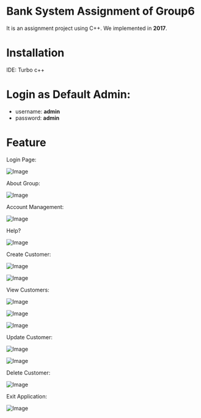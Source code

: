 # Bank System Assignment of Group6

It is an assignment project using C++. We implemented in **2017**.

# Installation

IDE: Turbo c++

# Login as Default Admin:

- username: **admin**
- password: **admin**

# Feature

Login Page:

![Image](readme/login.png)

About Group:

![Image](readme/about-group.png)

Account Management:

![Image](readme/create-account.png)

Help?

![Image](readme/help.png)

Create Customer:

![Image](readme/create-customer.png)

![Image](readme/create-customer-2.png)

View Customers:

![Image](readme/view-customer-list.png)

![Image](readme/view-customer-list-2.png)

![Image](readme/no-customer.png)

Update Customer:

![Image](readme/update-customer.png)

![Image](readme/update-customer-2.png)

Delete Customer:

![Image](readme/delete-customer.png)

Exit Application:

![Image](readme/exit.png)